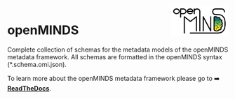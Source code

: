 <a href="/img/light_openMINDS-logo.png">
  <picture>
    <source media="(prefers-color-scheme: dark)" srcset="/img/dark_openMINDS-logo.png">
    <source media="(prefers-color-scheme: light)" srcset="/img/light_openMINDS-logo.png">
    <img alt="openMINDS logo" src="/img/light_openMINDS-logo.png" title="openMINDS" align="right" height="70">
  </picture>
</a>

# openMINDS
Complete collection of schemas for the metadata models of the openMINDS metadata framework. All schemas are formatted in the openMINDS syntax (*.schema.omi.json).

To learn more about the openMINDS metadata framework please go to :arrow_right: [**ReadTheDocs**](https://openminds-documentation.readthedocs.io).
